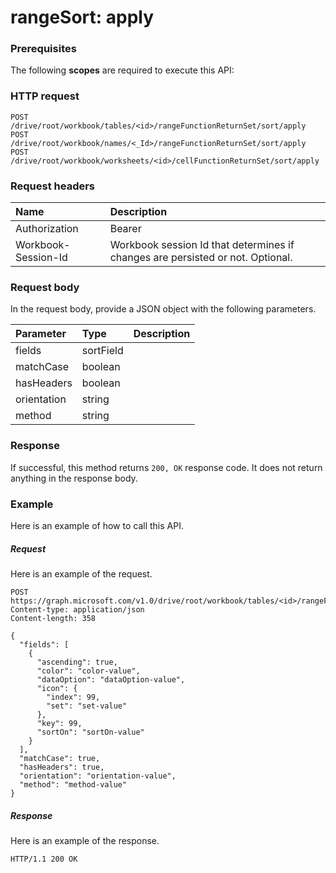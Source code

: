 # rangeSort: apply


### Prerequisites
The following **scopes** are required to execute this API: 
### HTTP request
<!-- { "blockType": "ignored" } -->
```http
POST /drive/root/workbook/tables/<id>/rangeFunctionReturnSet/sort/apply
POST /drive/root/workbook/names/<_Id>/rangeFunctionReturnSet/sort/apply
POST /drive/root/workbook/worksheets/<id>/cellFunctionReturnSet/sort/apply

```
### Request headers
| Name       | Description|
|:---------------|:----------|
| Authorization  | Bearer <code>|
| Workbook-Session-Id  | Workbook session Id that determines if changes are persisted or not. Optional.|

### Request body
In the request body, provide a JSON object with the following parameters.

| Parameter	   | Type	|Description|
|:---------------|:--------|:----------|
|fields|sortField||
|matchCase|boolean||
|hasHeaders|boolean||
|orientation|string||
|method|string||

### Response
If successful, this method returns `200, OK` response code. It does not return anything in the response body.

### Example
Here is an example of how to call this API.
##### Request
Here is an example of the request.
<!-- {
  "blockType": "request",
  "name": "rangesort_apply"
}-->
```http
POST https://graph.microsoft.com/v1.0/drive/root/workbook/tables/<id>/rangeFunctionReturnSet/sort/apply
Content-type: application/json
Content-length: 358

{
  "fields": [
    {
      "ascending": true,
      "color": "color-value",
      "dataOption": "dataOption-value",
      "icon": {
        "index": 99,
        "set": "set-value"
      },
      "key": 99,
      "sortOn": "sortOn-value"
    }
  ],
  "matchCase": true,
  "hasHeaders": true,
  "orientation": "orientation-value",
  "method": "method-value"
}
```

##### Response
Here is an example of the response. 
<!-- {
  "blockType": "response",
  "truncated": true,
  "@odata.type": "microsoft.graph.none"
} -->
```http
HTTP/1.1 200 OK
```

<!-- uuid: 8fcb5dbc-d5aa-4681-8e31-b001d5168d79
2015-10-25 14:57:30 UTC -->
<!-- {
  "type": "#page.annotation",
  "description": "rangeSort: apply",
  "keywords": "",
  "section": "documentation",
  "tocPath": ""
}-->